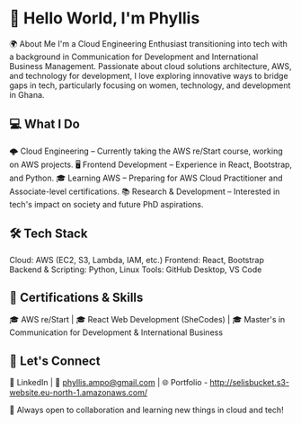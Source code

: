 # 👋 Hello World, I'm Phyllis

🌍 About Me
I'm a Cloud Engineering Enthusiast transitioning into tech with a background in Communication for Development and International Business Management. Passionate about cloud solutions architecture, AWS, and technology for development, I love exploring innovative ways to bridge gaps in tech, particularly focusing on women, technology, and development in Ghana.

## 💻 What I Do

🌩️ Cloud Engineering – Currently taking the AWS re/Start course, working on AWS projects.
🖥️ Frontend Development – Experience in React, Bootstrap, and Python.
🎓 Learning AWS – Preparing for AWS Cloud Practitioner and Associate-level certifications.
📚 Research & Development – Interested in tech's impact on society and future PhD aspirations.

## 🛠️ Tech Stack

Cloud: AWS (EC2, S3, Lambda, IAM, etc.)
Frontend: React, Bootstrap
Backend & Scripting: Python, Linux
Tools: GitHub Desktop, VS Code

## 📜 Certifications & Skills

🎓 AWS re/Start | 🎓 React Web Development (SheCodes) | 🎓 Master's in Communication for Development & International Business

## 🤝 Let's Connect

💼 LinkedIn | 📧 phyllis.ampo@gmail.com | 🌐 Portfolio - http://selisbucket.s3-website.eu-north-1.amazonaws.com/

🚀 Always open to collaboration and learning new things in cloud and tech!

